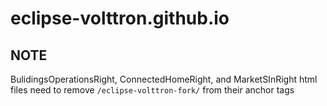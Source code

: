 # eclipse-volttron.github.io

## NOTE

BulidingsOperationsRight, ConnectedHomeRight, and MarketSInRight html files need to remove `/eclipse-volttron-fork/` from their anchor tags
